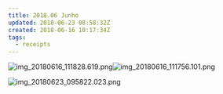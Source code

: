 ```yaml
---
title: 2018.06 Junho
updated: 2018-06-23 08:58:32Z
created: 2018-06-16 10:17:34Z
tags:
  - receipts
---
```


![img_20180616_111828.619.png](img_20180616_111828.619.png)![img_20180616_111756.101.png](img_20180616_111756.101.png)

![img_20180623_095822.023.png](img_20180623_095822.023.png)